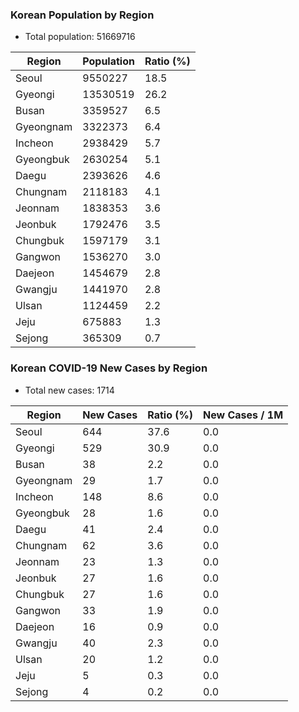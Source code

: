 ### Korean Population by Region
* Total population: 51669716

| Region | Population | Ratio (%) |
| ------ | ---------- | --------- |
| Seoul | 9550227 | 18.5 |
| Gyeongi | 13530519 | 26.2 |
| Busan | 3359527 | 6.5 |
| Gyeongnam | 3322373 | 6.4 |
| Incheon | 2938429 | 5.7 |
| Gyeongbuk | 2630254 | 5.1 |
| Daegu | 2393626 | 4.6 |
| Chungnam | 2118183 | 4.1 |
| Jeonnam | 1838353 | 3.6 |
| Jeonbuk | 1792476 | 3.5 |
| Chungbuk | 1597179 | 3.1 |
| Gangwon | 1536270 | 3.0 |
| Daejeon | 1454679 | 2.8 |
| Gwangju | 1441970 | 2.8 |
| Ulsan | 1124459 | 2.2 |
| Jeju | 675883 | 1.3 |
| Sejong | 365309 | 0.7 |

### Korean COVID-19 New Cases by Region
* Total new cases: 1714

| Region | New Cases | Ratio (%) | New Cases / 1M |
| ------ | --------- | --------- | -------------- |
| Seoul | 644 | 37.6 | 0.0 |
| Gyeongi | 529 | 30.9 | 0.0 |
| Busan | 38 | 2.2 | 0.0 |
| Gyeongnam | 29 | 1.7 | 0.0 |
| Incheon | 148 | 8.6 | 0.0 |
| Gyeongbuk | 28 | 1.6 | 0.0 |
| Daegu | 41 | 2.4 | 0.0 |
| Chungnam | 62 | 3.6 | 0.0 |
| Jeonnam | 23 | 1.3 | 0.0 |
| Jeonbuk | 27 | 1.6 | 0.0 |
| Chungbuk | 27 | 1.6 | 0.0 |
| Gangwon | 33 | 1.9 | 0.0 |
| Daejeon | 16 | 0.9 | 0.0 |
| Gwangju | 40 | 2.3 | 0.0 |
| Ulsan | 20 | 1.2 | 0.0 |
| Jeju | 5 | 0.3 | 0.0 |
| Sejong | 4 | 0.2 | 0.0 |

